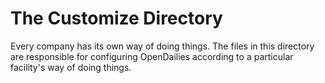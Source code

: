The Customize Directory
=======================

Every company has its own way of doing things. The files in this directory are 
responsible for configuring OpenDailies according to a particular facility's
way of doing things. 


